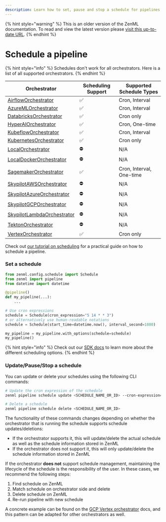```yaml
---
description: Learn how to set, pause and stop a schedule for pipelines.
---
```


{% hint style="warning" %}
This is an older version of the ZenML documentation. To read and view the latest version please [visit this up-to-date URL](https://docs.zenml.io).
{% endhint %}


# Schedule a pipeline

{% hint style="info" %}
Schedules don't work for all orchestrators. Here is a list of all supported orchestrators.
{% endhint %}

| Orchestrator                                                                     | Scheduling Support | Supported Schedule Types                       |
|----------------------------------------------------------------------------------|--------------------|-------------------------------------------------|
| [AirflowOrchestrator](https://docs.zenml.io/stacks/orchestrators/airflow)            | ✅                 | Cron, Interval                                  |
| [AzureMLOrchestrator](https://docs.zenml.io/stacks/orchestrators/azureml)            | ✅                 | Cron, Interval                                  |
| [DatabricksOrchestrator](https://docs.zenml.io/stacks/orchestrators/databricks)      | ✅                 | Cron only                                       |
| [HyperAIOrchestrator](https://docs.zenml.io/stacks/orchestrators/hyperai)            | ✅                 | Cron, One-time                                  |
| [KubeflowOrchestrator](https://docs.zenml.io/stacks/orchestrators/kubeflow)          | ✅                 | Cron, Interval                                  |
| [KubernetesOrchestrator](https://docs.zenml.io/stacks/orchestrators/kubernetes)      | ✅                 | Cron only                                       |
| [LocalOrchestrator](https://docs.zenml.io/stacks/orchestrators/local)                | ⛔️                 | N/A                                             |
| [LocalDockerOrchestrator](https://docs.zenml.io/stacks/orchestrators/local-docker)   | ⛔️                 | N/A                                             |
| [SagemakerOrchestrator](https://docs.zenml.io/stacks/orchestrators/sagemaker)        | ✅                 | Cron, Interval, One-time                        |
| [SkypilotAWSOrchestrator](https://docs.zenml.io/stacks/orchestrators/skypilot-vm)    | ⛔️                 | N/A                                             |
| [SkypilotAzureOrchestrator](https://docs.zenml.io/stacks/orchestrators/skypilot-vm)  | ⛔️                 | N/A                                             |
| [SkypilotGCPOrchestrator](https://docs.zenml.io/stacks/orchestrators/skypilot-vm)    | ⛔️                 | N/A                                             |
| [SkypilotLambdaOrchestrator](https://docs.zenml.io/stacks/orchestrators/skypilot-vm) | ⛔️                 | N/A                                             |
| [TektonOrchestrator](https://docs.zenml.io/stacks/orchestrators/tekton)              | ⛔️                 | N/A                                             |
| [VertexOrchestrator](https://docs.zenml.io/stacks/orchestrators/vertex)              | ✅                 | Cron only                                       |

Check out [our tutorial on
scheduling](https://docs.zenml.io/user-guides/tutorial/managing-scheduled-pipelines)
for a practical guide on how to schedule a pipeline.

### Set a schedule

```python
from zenml.config.schedule import Schedule
from zenml import pipeline
from datetime import datetime

@pipeline()
def my_pipeline(...):
    ...

# Use cron expressions
schedule = Schedule(cron_expression="5 14 * * 3")
# or alternatively use human-readable notations
schedule = Schedule(start_time=datetime.now(), interval_second=1800)

my_pipeline = my_pipeline.with_options(schedule=schedule)
my_pipeline()
```

{% hint style="info" %}
Check out our [SDK docs](https://sdkdocs.zenml.io/latest/core_code_docs/core-config.html#zenml.config.schedule) to learn more about the different scheduling options.
{% endhint %}

### Update/Pause/Stop a schedule

You can update or delete your schedules using the following CLI commands:
```bash
# Update the cron expression of the schedule
zenml pipeline schedule update <SCHEDULE_NAME_OR_ID> --cron-expression='* * * * *'

# Delete a schedule
zenml pipeline schedule delete <SCHEDULE_NAME_OR_ID>
```

The functionality of these commands changes depending on whether the orchestrator that is running the schedule
supports schedule updates/deletions:
- If the orchestrator supports it, this will update/delete the actual schedule as well as the schedule information stored in ZenML
- If the orchestrator does not support it, this will only update/delete the schedule information stored in ZenML

If the orchestrator **does not** support schedule management, maintaining the lifecycle of the schedule is the responsibility of the user.
In these cases, we recommend the following steps:

1. Find schedule on ZenML
2. Match schedule on orchestrator side and delete
3. Delete schedule on ZenML
4. Re-run pipeline with new schedule

A concrete example can be found on the [GCP Vertex orchestrator](https://docs.zenml.io/stacks/orchestrators/vertex) docs, and this pattern can be adapted for other orchestrators as well.
